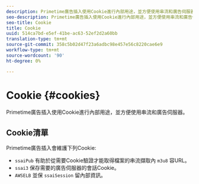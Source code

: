 ```yaml
---
description: Primetime廣告插入使用Cookie進行內部用途，並方便使用串流和廣告伺服器。
seo-description: Primetime廣告插入使用Cookie進行內部用途，並方便使用串流和廣告伺服器。
seo-title: Cookie
title: Cookie
uuid: 514ca7bd-e5ef-41be-ac63-52ef2d2a60bb
translation-type: tm+mt
source-git-commit: 358c5b02d47f23a6adbc98e457e56c8220cae6e9
workflow-type: tm+mt
source-wordcount: '90'
ht-degree: 0%

---
```



# Cookie {#cookies}

Primetime廣告插入使用Cookie進行內部用途，並方便使用串流和廣告伺服器。

## Cookie清單

Primetime廣告插入會維護下列Cookie:

* `ssaiPub` 有助於從需要Cookie驗證才能取得檔案的串流擷取內 `m3u8` 容URL。
* `ssai3` 保存需要的廣告伺服器的會話Cookie。
* `AWSELB` 並保 `ssaiSession` 留內部資訊。